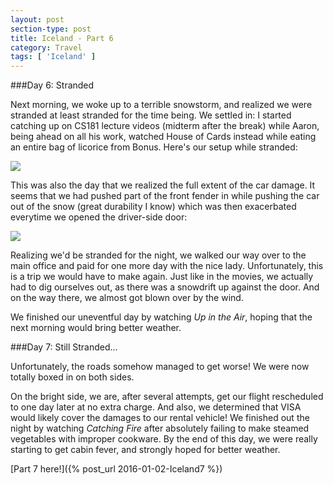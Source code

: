 ```yaml
---
layout: post
section-type: post
title: Iceland - Part 6
category: Travel
tags: [ 'Iceland' ]
---
```

###Day 6: Stranded

Next morning, we woke up to a terrible snowstorm, and realized we were stranded at least stranded
for the time being. We settled in: I started catching up on CS181 lecture videos
(midterm after the break)
while Aaron, being ahead on all his work, watched House of Cards instead while eating
an entire bag of licorice from Bonus. Here's our setup while stranded:

![](https://dl.dropboxusercontent.com/s/edicm1epezzb108/IMG_4845.JPG?dl=0)

This was also the day that we realized the full extent of the car damage. It seems that we had
pushed part of the front fender in while pushing the car out of the snow (great durability I know)
which was then exacerbated everytime we opened the driver-side door:

![](https://dl.dropboxusercontent.com/s/axe7h0c93zcepap/IMG_4876.JPG?dl=0)

Realizing we'd be stranded for the night, we walked our way over
to the main office and paid for one more day with the nice lady. Unfortunately, this is a trip
we would have to make again. Just like in the movies, we actually had to dig ourselves out,
as there was a snowdrift up against the door.
And on the way there, we almost got blown over by the wind.

We finished our uneventful day by watching *Up in the Air*, hoping that the next morning would bring
better weather.

###Day 7: Still Stranded...

Unfortunately, the roads somehow managed to get worse! We were now totally boxed in on both sides.

On the bright side, we are, after several attempts, get our flight rescheduled to one day later
at no extra charge. And also, we determined that VISA would likely cover the damages to our rental
vehicle! We finished out the night by watching *Catching Fire* after absolutely failing to make
steamed vegetables with improper cookware. By the end of this day, we were really starting to get
cabin fever, and strongly hoped for better weather.

[Part 7 here!]({% post_url 2016-01-02-Iceland7 %})